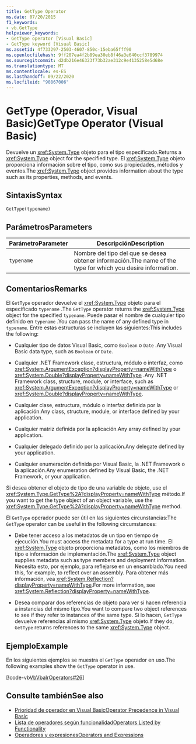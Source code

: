 ```yaml
---
title: GetType Operator
ms.date: 07/20/2015
f1_keywords:
- vb.GetType
helpviewer_keywords:
- GetType operator [Visual Basic]
- GetType keyword [Visual Basic]
ms.assetid: 4f733297-2503-4607-850c-15eba65fff90
ms.openlocfilehash: 9ff207ea4f2b89ea30eb8f46a3e640ccf3789974
ms.sourcegitcommit: d2db216e46323f73b32ae312c9e4135258e5d68e
ms.translationtype: MT
ms.contentlocale: es-ES
ms.lasthandoff: 09/22/2020
ms.locfileid: "90867006"
---
```

# <a name="gettype-operator-visual-basic"></a><span data-ttu-id="d5466-102">GetType (Operador, Visual Basic)</span><span class="sxs-lookup"><span data-stu-id="d5466-102">GetType Operator (Visual Basic)</span></span>

<span data-ttu-id="d5466-103">Devuelve un <xref:System.Type> objeto para el tipo especificado.</span><span class="sxs-lookup"><span data-stu-id="d5466-103">Returns a <xref:System.Type> object for the specified type.</span></span> <span data-ttu-id="d5466-104">El <xref:System.Type> objeto proporciona información sobre el tipo, como sus propiedades, métodos y eventos.</span><span class="sxs-lookup"><span data-stu-id="d5466-104">The <xref:System.Type> object provides information about the type such as its properties, methods, and events.</span></span>  
  
## <a name="syntax"></a><span data-ttu-id="d5466-105">Sintaxis</span><span class="sxs-lookup"><span data-stu-id="d5466-105">Syntax</span></span>  
  
```vb  
GetType(typename)  
```  
  
## <a name="parameters"></a><span data-ttu-id="d5466-106">Parámetros</span><span class="sxs-lookup"><span data-stu-id="d5466-106">Parameters</span></span>  
  
|<span data-ttu-id="d5466-107">Parámetro</span><span class="sxs-lookup"><span data-stu-id="d5466-107">Parameter</span></span>|<span data-ttu-id="d5466-108">Descripción</span><span class="sxs-lookup"><span data-stu-id="d5466-108">Description</span></span>|  
|---|---|  
|`typename`|<span data-ttu-id="d5466-109">Nombre del tipo del que se desea obtener información.</span><span class="sxs-lookup"><span data-stu-id="d5466-109">The name of the type for which you desire information.</span></span>|  
  
## <a name="remarks"></a><span data-ttu-id="d5466-110">Comentarios</span><span class="sxs-lookup"><span data-stu-id="d5466-110">Remarks</span></span>  

 <span data-ttu-id="d5466-111">El `GetType` operador devuelve el <xref:System.Type> objeto para el especificado `typename` .</span><span class="sxs-lookup"><span data-stu-id="d5466-111">The `GetType` operator returns the <xref:System.Type> object for the specified `typename`.</span></span> <span data-ttu-id="d5466-112">Puede pasar el nombre de cualquier tipo definido en `typename` .</span><span class="sxs-lookup"><span data-stu-id="d5466-112">You can pass the name of any defined type in `typename`.</span></span> <span data-ttu-id="d5466-113">Entre estas estructuras se incluyen las siguientes:</span><span class="sxs-lookup"><span data-stu-id="d5466-113">This includes the following:</span></span>  
  
- <span data-ttu-id="d5466-114">Cualquier tipo de datos Visual Basic, como `Boolean` o `Date` .</span><span class="sxs-lookup"><span data-stu-id="d5466-114">Any Visual Basic data type, such as `Boolean` or `Date`.</span></span>  
  
- <span data-ttu-id="d5466-115">Cualquier .NET Framework clase, estructura, módulo o interfaz, como <xref:System.ArgumentException?displayProperty=nameWithType> o <xref:System.Double?displayProperty=nameWithType> .</span><span class="sxs-lookup"><span data-stu-id="d5466-115">Any .NET Framework class, structure, module, or interface, such as <xref:System.ArgumentException?displayProperty=nameWithType> or <xref:System.Double?displayProperty=nameWithType>.</span></span>  
  
- <span data-ttu-id="d5466-116">Cualquier clase, estructura, módulo o interfaz definida por la aplicación.</span><span class="sxs-lookup"><span data-stu-id="d5466-116">Any class, structure, module, or interface defined by your application.</span></span>  
  
- <span data-ttu-id="d5466-117">Cualquier matriz definida por la aplicación.</span><span class="sxs-lookup"><span data-stu-id="d5466-117">Any array defined by your application.</span></span>  
  
- <span data-ttu-id="d5466-118">Cualquier delegado definido por la aplicación.</span><span class="sxs-lookup"><span data-stu-id="d5466-118">Any delegate defined by your application.</span></span>  
  
- <span data-ttu-id="d5466-119">Cualquier enumeración definida por Visual Basic, la .NET Framework o la aplicación.</span><span class="sxs-lookup"><span data-stu-id="d5466-119">Any enumeration defined by Visual Basic, the .NET Framework, or your application.</span></span>  
  
 <span data-ttu-id="d5466-120">Si desea obtener el objeto de tipo de una variable de objeto, use el <xref:System.Type.GetType%2A?displayProperty=nameWithType> método.</span><span class="sxs-lookup"><span data-stu-id="d5466-120">If you want to get the type object of an object variable, use the <xref:System.Type.GetType%2A?displayProperty=nameWithType> method.</span></span>  
  
 <span data-ttu-id="d5466-121">El `GetType` operador puede ser útil en las siguientes circunstancias:</span><span class="sxs-lookup"><span data-stu-id="d5466-121">The `GetType` operator can be useful in the following circumstances:</span></span>  
  
- <span data-ttu-id="d5466-122">Debe tener acceso a los metadatos de un tipo en tiempo de ejecución.</span><span class="sxs-lookup"><span data-stu-id="d5466-122">You must access the metadata for a type at run time.</span></span> <span data-ttu-id="d5466-123">El <xref:System.Type> objeto proporciona metadatos, como los miembros de tipo e información de implementación.</span><span class="sxs-lookup"><span data-stu-id="d5466-123">The <xref:System.Type> object supplies metadata such as type members and deployment information.</span></span> <span data-ttu-id="d5466-124">Necesita esto, por ejemplo, para reflejarse en un ensamblado.</span><span class="sxs-lookup"><span data-stu-id="d5466-124">You need this, for example, to reflect over an assembly.</span></span> <span data-ttu-id="d5466-125">Para obtener más información, vea <xref:System.Reflection?displayProperty=nameWithType>.</span><span class="sxs-lookup"><span data-stu-id="d5466-125">For more information, see <xref:System.Reflection?displayProperty=nameWithType>.</span></span>  
  
- <span data-ttu-id="d5466-126">Desea comparar dos referencias de objeto para ver si hacen referencia a instancias del mismo tipo.</span><span class="sxs-lookup"><span data-stu-id="d5466-126">You want to compare two object references to see if they refer to instances of the same type.</span></span> <span data-ttu-id="d5466-127">Si lo hacen, `GetType` devuelve referencias al mismo <xref:System.Type> objeto.</span><span class="sxs-lookup"><span data-stu-id="d5466-127">If they do, `GetType` returns references to the same <xref:System.Type> object.</span></span>  
  
## <a name="example"></a><span data-ttu-id="d5466-128">Ejemplo</span><span class="sxs-lookup"><span data-stu-id="d5466-128">Example</span></span>  

 <span data-ttu-id="d5466-129">En los siguientes ejemplos se muestra el `GetType` operador en uso.</span><span class="sxs-lookup"><span data-stu-id="d5466-129">The following examples show the `GetType` operator in use.</span></span>  
  
 [!code-vb[VbVbalrOperators#26](~/samples/snippets/visualbasic/VS_Snippets_VBCSharp/VbVbalrOperators/VB/Class1.vb#26)]  
  
## <a name="see-also"></a><span data-ttu-id="d5466-130">Consulte también</span><span class="sxs-lookup"><span data-stu-id="d5466-130">See also</span></span>

- [<span data-ttu-id="d5466-131">Prioridad de operador en Visual Basic</span><span class="sxs-lookup"><span data-stu-id="d5466-131">Operator Precedence in Visual Basic</span></span>](operator-precedence.md)
- [<span data-ttu-id="d5466-132">Lista de operadores según funcionalidad</span><span class="sxs-lookup"><span data-stu-id="d5466-132">Operators Listed by Functionality</span></span>](operators-listed-by-functionality.md)
- [<span data-ttu-id="d5466-133">Operadores y expresiones</span><span class="sxs-lookup"><span data-stu-id="d5466-133">Operators and Expressions</span></span>](../../programming-guide/language-features/operators-and-expressions/index.md)

